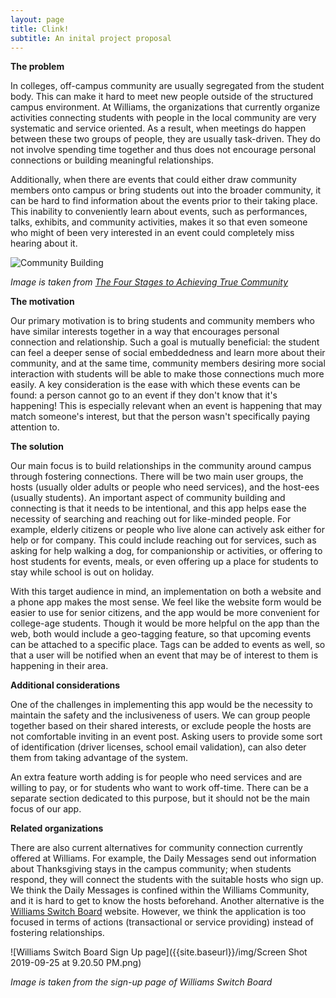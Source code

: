 ```yaml
---
layout: page
title: Clink!
subtitle: An inital project proposal
---
```


**The problem**

In colleges, off-campus community are usually segregated from the student body. This can make it hard to meet new people outside of the structured campus environment. At Williams, the organizations that currently organize activities connecting students with people in the local community are very systematic and service oriented. As a result, when meetings do happen between these two groups of people, they are usually task-driven. They do not involve spending time together and thus does not encourage personal connections or building meaningful relationships.

Additionally, when there are events that could either draw community members onto campus or bring students out into the broader community, it can be hard to find information about the events prior to their taking place. This inability to conveniently learn about events, such as performances, talks, exhibits, and community activities, makes it so that even someone who might of been very interested in an event could completely miss hearing about it. 

![Community Building]({{site.baseurl}}/img/Community-Building-Stages.jpg)

*Image is taken from [The Four Stages to Achieving True Community](https://www.onecommunityglobal.org/stages-of-community-building/)*


**The motivation**

Our primary motivation is to bring students and community members who have similar interests together in a way that encourages personal connection and relationship. Such a goal is mutually beneficial: the student can feel a deeper sense of social embeddedness and learn more about their community, and at the same time, community members desiring more social interaction with students will be able to make those connections much more easily. A key consideration is the ease with which these events can be found: a person cannot go to an event if they don't know that it's happening! This is especially relevant when an event is happening that may match someone's interest, but that the person wasn't specifically paying attention to.


**The solution**

Our main focus is to build relationships in the community around campus through fostering connections. There will be two main user groups, the hosts (usually older adults or people who need services), and the host-ees (usually students). An important aspect of community building and connecting is that it needs to be intentional, and this app helps ease the necessity of searching and reaching out for like-minded people. For example, elderly citizens or people who live alone can actively ask either for help or for company. This could include reaching out for services, such as asking for help walking a dog, for companionship or activities, or offering to host students for events, meals, or even offering up a place for students to stay while school is out on holiday.

With this target audience in mind, an implementation on both a website and a phone app makes the most sense. We feel like the website form would be easier to use for senior citizens, and the app would be more convenient for college-age students. Though it would be more helpful on the app than the web, both would include a geo-tagging feature, so that upcoming events can be attached to a specific place. Tags can be added to events as well, so that a user will be notified when an event that may be of interest to them is happening in their area.


**Additional considerations**

One of the challenges in implementing this app would be the necessity to maintain the safety and the inclusiveness of users. We can group people together based on their shared interests, or exclude people the hosts are not comfortable inviting in an event post. Asking users to provide some sort of identification (driver licenses, school email validation), can also deter them from taking advantage of the system.

An extra feature worth adding is for people who need services and are willing to pay, or for students who want to work off-time. There can be a separate section dedicated to this purpose, but it should not be the main focus of our app.


**Related organizations**

There are also current alternatives for community connection currently offered at Williams. For example, the Daily Messages send out information about Thanksgiving stays in the campus community; when students respond, they will connect the students with the suitable hosts who sign up. We think the Daily Messages is confined within the Williams Community, and it is hard to get to know the hosts beforehand. Another alternative is the [Williams Switch Board](https://williams.switchboardhq.com/sign_up) website. However, we think the application is too focused in terms of actions (transactional or service providing) instead of fostering relationships.

![Williams Switch Board Sign Up page]({{site.baseurl}}/img/Screen Shot 2019-09-25 at 9.20.50 PM.png)

*Image is taken from the sign-up page of Williams Switch Board*
